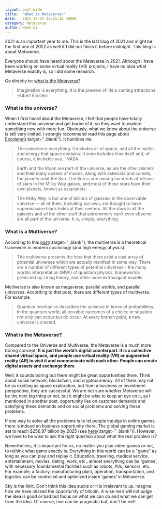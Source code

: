 ```yaml
---
layout: post-wide
title:  "What is Metaverse?"
date:   2021-12-31 22:41:32 +0800
category: Metaverse
author: Hank Li
---
```



2021 is an important year to me. This is the last blog of 2021 and might be the first one of 2022 as well if I did not finish it before midnight. This blog is about Metaverse.

Everyone should have heard about the Metaverse in 2021. Although I have been working on some virtual reality (VR) projects, I have no idea what Metaverse exactly is, so I did some research.

Go directly to: [what is the Metaverse?](#what-is-the-metaverse)

> Imagination is everything. It is the preview of life's coming attractions. -Albert Einstein

### What is the universe?
When I first heard about the Metaverse, I felt that people have totally understand this universe and get bored of it, so they want to explore something new with more fun. Obviously, what we know about the universe is still very limited. 
I strongly recommend read this page about [Exoplanet](https://exoplanets.nasa.gov/what-is-an-exoplanet/what-is-the-universe/){:target="_blank"}. It humbles me.

>The universe is everything. It includes all of space, and all the matter and energy that space contains. It even includes time itself and, of course, it includes you. -NASA

>Earth and the Moon are part of the universe, as are the other planets and their many dozens of moons. Along with asteroids and comets, the planets orbit the Sun. The Sun is one among hundreds of billions of stars in the Milky Way galaxy, and most of those stars have their own planets, known as exoplanets.

> The Milky Way is but one of billions of galaxies in the observable universe — all of them, including our own, are thought to have supermassive black holes at their centers. All the stars in all the galaxies and all the other stuff that astronomers can’t even observe are all part of the universe. It is, simply, everything.



### What is a Multiverse?
According to this [post](https://www.thoughtco.com/multiverse-definition-and-theory-2699273){:target="_blank"}, the multiverse is a theoretical framework in modern cosmology (and high energy physics).

>The multiverse presents the idea that there exist a vast array of potential universes which are actually manifest in some way. There are a number of different types of potential universes - the many worlds interpretation (MWI) of quantum physics, braneworlds predicted by string theory, and other more extravagant models.

Multiverse is also known as megaverse, parallel worlds, and parallel universes. According to that post, there are different types of multiverse. For example,
>Quantum mechanics describes the universe in terms of probabilities. In the quantum world, all possible outcomes of a choice or situation not only can occur but do occur. At every branch point, a new universe is created.

### What is the Metaverse?
Compared to the Universe and Multiverse, the Metaverse is a much more boring concept. **It is just the world’s digital counterpart. It is a collective shared virtual space, and people use virtual reality (VR) or augmented reality (AR) to visit it and communicate with each other.
People can create digital assets and exchange them**.  

Well, it sounds boring but there might be great opportunities there. Think about social network, blockchain, and cryptocurrency. All of them may not be as exciting as space exploration, but from a business or investment perspective, they are successful. We are not sure whether Metaverse will be the next big thing or not, but it might be wise to keep an eye on it, as I mentioned in another post, opportunity lies on customer demands and satisfying these demands and on social problems and solving these problems.

If one way to solve all the problems is to let people indulge in online games, there is indeed an business opportunity there. The global gaming market is set to reach $256.97 billion by 2025 (see [here](https://techjury.net/blog/gaming-industry-worth){:target="_blank"}). However, we have to be wise to ask the right question about what the real problem is? 

Nevertheless, it is important for us, no matter you play video games or not, to rethink what game exactly is. Everything in this world can be a "game" as long as you can play and replay it. Education, traveling, medical service, entertainment, movies, dating, work, etc., almost everything can be 'games', with necessary foundamental facilities such as robots, AVs, sensors, etc. For example, a factory, manufacturing plant, operation, transportation, and logistics can be controlled and optimized inside 'games' in Metaverse.

Sky is the limit. Don't think this idea sucks or it is irrelevant to us.
Imagine how we have missed the opportunity of bitcoin. A wise men will not judge the idea is good or bad but focus on what we can do and what we can get from the idea. Of course, one can be pragmatic but, don't be evil!
